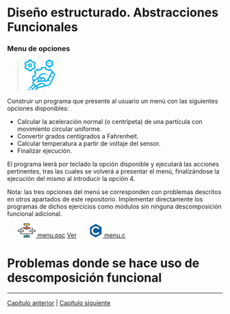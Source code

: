 # Diseño estructurado. Abstracciones Funcionales


### Menu de  opciones

>  <img src="iconos/prob.png">
Construir un programa que presente al usuario un menú con las siguientes opciones disponibles:

- 	Calcular la aceleración normal (o centrípeta) de una partícula con movimiento circular uniforme.
-   Convertir grados centígrados a Fahrenheit.
-   Calcular temperatura a partir de voltaje del sensor.
-   Finalizar ejecución.

El programa leerá por teclado la opción disponible y ejecutará las acciones pertinentes, tras las cuales se volverá a presentar el menú, finalizándose la ejecución del mismo al introducir la opción 4. 

Nota: las tres opciones del menú se corresponden con  problemas descritos en otros apartados de este repositorio. Implementar directamente los programas de dichos ejercicios como módulos sin ninguna descomposición funcional adicional.

&ensp;&ensp;&ensp;  <img src="iconos/pseudo.png">[  menu.psc](./DisModular/menu.psc) [Ver](https://github.com/MaterialesProgramacion/ProblemasProgramacion/blob/master/DisModular/menu.psc)
&ensp;&ensp;&ensp;  <img src="iconos/c.png">[ menu.c](./DisModular/menu.c)





# Problemas donde se hace uso de descomposición funcional


********************************
[Capítulo anterior](https://github.com/MaterialesProgramacion/ProblemasProgramacion/blob/master/iterativa.md) |
[Capítulo siguiente](https://github.com/MaterialesProgramacion/ProblemasProgramacion/blob/master/vecreg.md)
